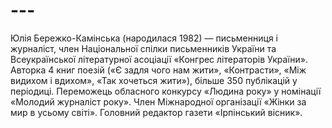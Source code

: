 # ---
Юлія Бережко-Камінська (народилася 1982) — письменниця і журналіст, член Національної спілки письменників України та Всеукраїнської літературної асоціації «Конгрес літераторів України». Авторка 4 книг поезій («Є задля чого нам жити», «Контрасти», «Між видихом і вдихом», «Так хочеться жити»), більше 350 публікацій у періодиці. Переможець обласного конкурсу «Людина року» у номінації «Молодий журналіст року». Член Міжнародної організації «Жінки за мир в усьому світі». Головний редактор газети «Ірпінський вісник». 
